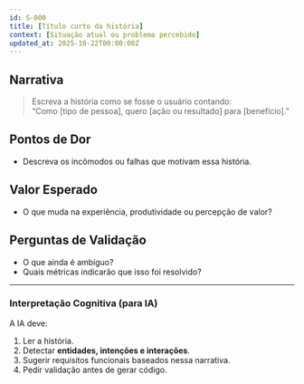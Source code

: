 ```yaml
---
id: S-000
title: [Título curto da história]
context: [Situação atual ou problema percebido]
updated_at: 2025-10-22T00:00:00Z
---
```


## Narrativa
> Escreva a história como se fosse o usuário contando:  
> “Como [tipo de pessoa], quero [ação ou resultado] para [benefício].”

## Pontos de Dor
- Descreva os incômodos ou falhas que motivam essa história.

## Valor Esperado
- O que muda na experiência, produtividade ou percepção de valor?

## Perguntas de Validação
- O que ainda é ambíguo?
- Quais métricas indicarão que isso foi resolvido?

---

### Interpretação Cognitiva (para IA)
A IA deve:
1. Ler a história.
2. Detectar **entidades, intenções e interações**.
3. Sugerir requisitos funcionais baseados nessa narrativa.
4. Pedir validação antes de gerar código.
